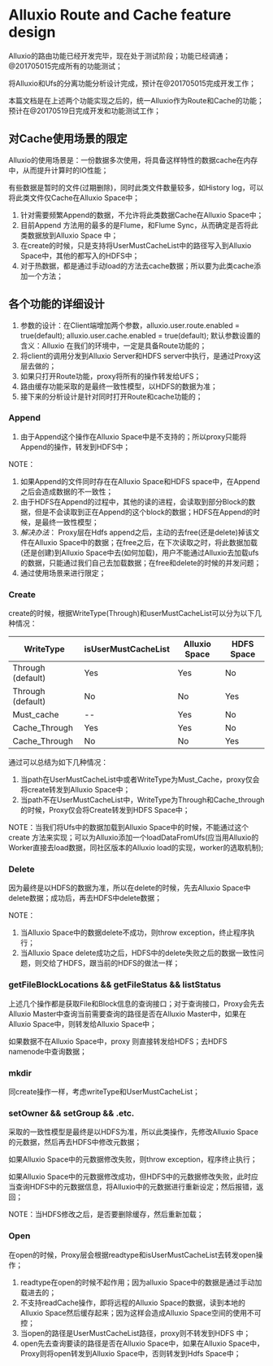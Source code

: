 # Alluxio Route and Cache feature design

Alluxio的路由功能已经开发完毕，现在处于测试阶段；功能已经调通；@201705015完成所有的功能测试；

将Alluxio和Ufs的分离功能分析设计完成，预计在@201705015完成开发工作；

本篇文档是在上述两个功能实现之后的，统一Alluxio作为Route和Cache的功能；预计在@20170519日完成开发和功能测试工作；

## 对Cache使用场景的限定

Alluxio的使用场景是：一份数据多次使用，将具备这样特性的数据cache在内存中，从而提升计算时的IO性能；

有些数据是暂时的文件(过期删除)，同时此类文件数量较多，如History log，可以将此类文件仅Cache在Alluxio Space中；

1. 针对需要频繁Append的数据，不允许将此类数据Cache在Alluxio Space中；
2. 目前Append 方法用的最多的是Flume，和Flume Sync，从而确定是否将此类数据放到Alluxio Space 中；
3. 在create的时候，只是支持将UserMustCacheList中的路径写入到Alluxio Space中，其他的都写入的HDFS中；
4. 对于热数据，都是通过手动load的方法去cache数据；所以要为此类cache添加一个方法；



## 各个功能的详细设计

1. 参数的设计：在Client端增加两个参数，alluxio.user.route.enabled = true(default); alluxio.user.cache.enabled = true(default); 默认参数设置的含义：Alluxio 在我们的环境中，一定是具备Route功能的；
2. 将client的调用分发到Alluxio Server和HDFS server中执行，是通过Proxy这层去做的；
3. 如果只打开Route功能，proxy将所有的操作转发给UFS；
4. 路由缓存功能采取的是最终一致性模型，以HDFS的数据为准；
5. 接下来的分析设计是针对同时打开Route和cache功能的；

### Append

1. 由于Append这个操作在Alluxio Space中是不支持的；所以proxy只能将Append的操作，转发到HDFS中；

NOTE：

1. 如果Append的文件同时存在在Alluxio Space和HDFS space中，在Append之后会造成数据的不一致性；
2. 由于HDFS在Append的过程中，其他的读的进程，会读取到部分Block的数据，但是不会读取到正在Append的这个block的数据；HDFS在Append的时候，是最终一致性模型；
3. *解决办法*： Proxy层在Hdfs append之后，主动的去free(还是delete)掉该文件在Alluxio Space中的数据；在free之后，在下次读取之时，将此数据加载(还是创建)到Alluxio Space中去(如何加载)，用户不能通过Alluxio去加载ufs的数据，只能通过我们自己去加载数据；在free和delete的时候的并发问题；
4. 通过使用场景来进行限定；

### Create

create的时候，根据WriteType(Through)和userMustCacheList可以分为以下几种情况：

| WriteType         | isUserMustCacheList | Alluxio Space | HDFS Space |
| ----------------- | ------------------- | ------------- | ---------- |
| Through (default) | Yes                 | Yes           | No         |
| Through (default) | No                  | No            | Yes        |
| Must_cache        | --                  | Yes           | No         |
| Cache_Through     | Yes                 | Yes           | No         |
| Cache_Through     | No                  | No            | Yes        |

通过可以总结为如下几种情况：

1. 当path在UserMustCacheList中或者WriteType为Must_Cache，proxy仅会将create转发到Alluxio Space中；
2. 当path不在UserMustCacheList中，WriteType为Through和Cache_through的时候，Proxy仅会将Create转发到HDFS Space中；

NOTE：当我们将Ufs中的数据加载到Alluxio Space中的时候，不能通过这个create 方法来实现；可以为Alluxio添加一个loadDataFromUfs(应当用Alluxio的Worker直接去load数据，同社区版本的Alluxio load的实现，worker的选取机制);

### Delete

因为最终是以HDFS的数据为准，所以在delete的时候，先去Alluxio Space中delete数据；成功后，再去HDFS中delete数据；

NOTE：

1. 当Alluxio Space中的数据delete不成功，则throw exception，终止程序执行；
2. 当Alluxio Space delete成功之后，HDFS中的delete失败之后的数据一致性问题，则交给了HDFS，跟当前的HDFS的做法一样；

### getFileBlockLocations && getFileStatus && listStatus

上述几个操作都是获取File和Block信息的查询接口；对于查询接口，Proxy会先去Alluxio Master中查询当前需要查询的路径是否在Alluxio Master中，如果在Alluxio Space中，则转发给Alluxio Space中；

如果数据不在Alluxio Space中，proxy 则直接转发给HDFS；去HDFS namenode中查询数据；

### mkdir

同create操作一样，考虑writeType和UserMustCacheList；

### setOwner && setGroup && .etc.

采取的一致性模型是最终是以HDFS为准，所以此类操作，先修改Alluxio Space的元数据，然后再去HDFS中修改元数据；

如果Alluxio Space中的元数据修改失败，则throw exception，程序终止执行；

如果Alluxio Space中的元数据修改成功，但HDFS中的元数据修改失败，此时应当查询HDFS中的元数据信息，将Alluxio中的元数据进行重新设定；然后报错，返回；

NOTE：当HDFS修改之后，是否要删除缓存，然后重新加载；

### Open

在open的时候，Proxy层会根据readtype和isUserMustCacheList去转发open操作；

1. readtype在open的时候不起作用；因为alluxio Space中的数据是通过手动加载进去的；
2. 不支持readCache操作，即将远程的Alluxio Space的数据，读到本地的Alluxio Space然后缓存起来；因为这样会造成Alluxio Space空间的使用不可控；
3. 当open的路径是UserMustCacheList路径，proxy则不转发到HDFS 中；
4. open先去查询要读的路径是否在Alluxio Space中，如果在Alluxio Space中，Proxy则将open转发到Alluxio Space中，否则转发到Hdfs Space中；